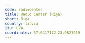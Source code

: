 ```yaml
---
code: radiocenter
title: Radio Center (Riga)
short: Riga
country: latvia
itu: LVA
coordinates: 57.0417172,23.9821919
---
```

